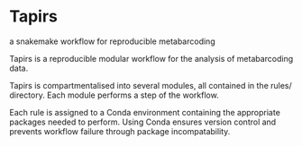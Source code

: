 # Tapirs
a snakemake workflow for reproducible metabarcoding

Tapirs is a reproducible modular workflow for the analysis of metabarcoding data.

Tapirs is compartmentalised into several modules, all contained in the rules/ directory. Each module performs a step of the workflow.

Each rule is assigned to a Conda environment containing the appropriate packages needed to perform. Using Conda ensures version control and prevents workflow failure through package incompatability. 
